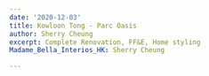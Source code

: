```yaml
---
date: '2020-12-03'
title: Kowloon Tong - Parc Oasis
author: Sherry Cheung
excerpt: Complete Renovation, FF&E, Home styling
Madame_Bella_Interios_HK: Sherry Cheung

---
```

